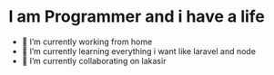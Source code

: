# I am Programmer and i have a life

- 🔭 I’m currently working from home
- 🌱 I’m currently learning everything i want like laravel and node
- 👯 I’m currently collaborating on lakasir
